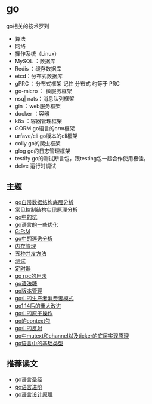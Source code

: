 # go
go相关的技术罗列
- 算法
- 网络
- 操作系统（Linux）
- MySQL ：数据库
- Redis ：缓存数据库
- etcd：分布式数据库
- gPRC ：分布式框架 记住 分布式 约等于 PRC
- go-micro ： 微服务框架
- nsq| nats：消息队列框架
- gin ：web服务框架
- docker ：容器
- k8s ：容器管理框架
- GORM go语言的orm框架
- urfave/cli go版本的cli框架
- colly go的爬虫框架
- glog go的日志管理框架
- testify go的测试断言包，跟testing包一起合作使用极佳。
- delve 运行时调试
## 主题
- [go自带数据结构底层分析](./go自带数据结构的底层分析.md)
- [常见控制结构实现原理分析](./常见控制结构实现原理分析.md)
- [go中的坑](./go中的坑.md)
- [go语言的一些优化](./go语言性能优化实战.md)
- [G:P:M](./gpm.md)
- [go中的逃逸分析](./逃逸分析.md)
- [内存管理](./三色gc.md)
- [五种并发方法](./五种并发方法.md)
- [测试](./测试.md)
- [定时器](./定时器.md)
- [go rpc的用法](./rpc.md)
- [go语法糖](./go语法糖.md)
- [go版本管理](./go版本管理.md)
- [go中的生产者消费者模式](./生产者消费者.md)
- [go1.14后的重大改进](./go1.14.md)
- [go中的原子操作](./go原子操作.md)
- [go的context包](./context.mg)
- [go中的反射](./反射.md)
- [go中mutext和channel以及ticker的底层实现原理](./go中mutext和channel以及ticker的底层实现原理.md)
- [go语言中的基础类型](./go语言中的基础类型.md)

## 推荐读文
- go语言圣经
- [go语言进阶](https://rainbowmango.gitbook.io/go/)
- [go语言设计原理](https://draveness.me/golang)

